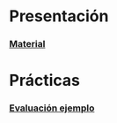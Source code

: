 
# Presentación

### [Material](/web/materias/ecapotencia/)


# Prácticas

### [Evaluación ejemplo](/web/materias/ecapotencia/parcialEjemplo.jpg)
